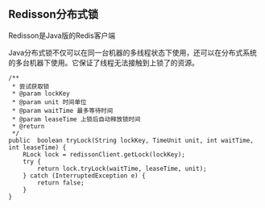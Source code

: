 ## Redisson分布式锁

Redisson是Java版的Redis客户端

Java分布式锁不仅可以在同一台机器的多线程状态下使用，还可以在分布式系统的多台机器下使用。它保证了线程无法接触到上锁了的资源。





```
/**
 * 尝试获取锁
 * @param lockKey
 * @param unit 时间单位
 * @param waitTime 最多等待时间
 * @param leaseTime 上锁后自动释放锁时间
 * @return
 */
public  boolean tryLock(String lockKey, TimeUnit unit, int waitTime, int leaseTime) {
    RLock lock = redissonClient.getLock(lockKey);
    try {
        return lock.tryLock(waitTime, leaseTime, unit);
    } catch (InterruptedException e) {
        return false;
    }
}
```


